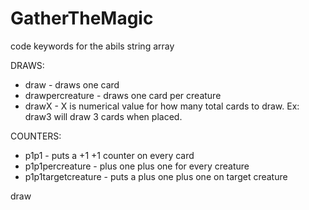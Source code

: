 # GatherTheMagic
code keywords for the abils string array

DRAWS:
- draw - draws one card
- drawpercreature - draws one card per creature
- drawX - X is numerical value for how many total cards to draw. Ex: draw3 will draw 3 cards when placed. 

COUNTERS:
- p1p1 - puts a +1 +1 counter on every card
- p1p1percreature - plus one plus one for every creature
- p1p1targetcreature - puts a plus one plus one on target creature

draw 

